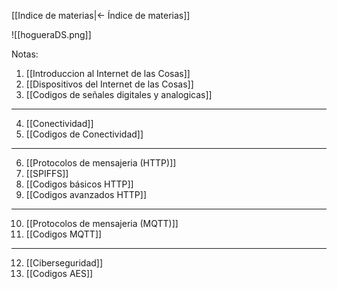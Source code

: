 [[Indice de materias|<- Índice de materias]]

![[hogueraDS.png]]

Notas:

1. [[Introduccion al Internet de las Cosas]]
2. [[Dispositivos del Internet de las Cosas]]
3. [[Codigos de señales digitales y analogicas]]
---
4. [[Conectividad]]
5. [[Codigos de Conectividad]]
---
6. [[Protocolos de mensajeria (HTTP)]]
7. [[SPIFFS]]
8. [[Codigos básicos HTTP]]
9. [[Codigos avanzados HTTP]]
---
10. [[Protocolos de mensajeria (MQTT)]]
11. [[Codigos MQTT]]
---
12. [[Ciberseguridad]]
13. [[Codigos AES]]